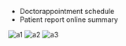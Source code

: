* Doctorappointment schedule
* Patient report online summary

![a1](https://github.com/Bishozit/Medical_App_Design/assets/110930138/8524cfc1-6b7b-473c-a22a-e15c1f0b1d8d)
![a2](https://github.com/Bishozit/Medical_App_Design/assets/110930138/51427dd1-69b7-434b-8dad-a93119a759da)
![a3](https://github.com/Bishozit/Medical_App_Design/assets/110930138/cb8bab26-ef94-4714-a3b1-2b143e0df357)
